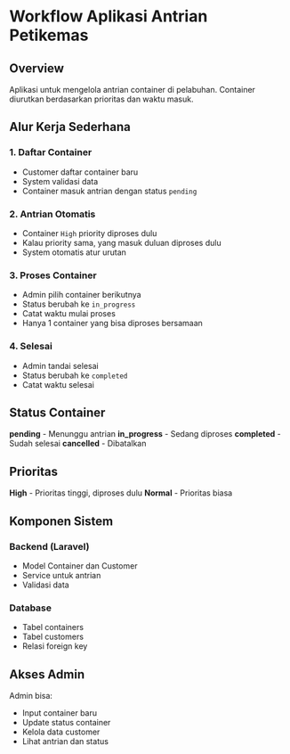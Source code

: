 # Workflow Aplikasi Antrian Petikemas

## Overview

Aplikasi untuk mengelola antrian container di pelabuhan. Container diurutkan berdasarkan prioritas dan waktu masuk.

## Alur Kerja Sederhana

### 1. Daftar Container

-   Customer daftar container baru
-   System validasi data
-   Container masuk antrian dengan status `pending`

### 2. Antrian Otomatis

-   Container `High` priority diproses dulu
-   Kalau priority sama, yang masuk duluan diproses dulu
-   System otomatis atur urutan

### 3. Proses Container

-   Admin pilih container berikutnya
-   Status berubah ke `in_progress`
-   Catat waktu mulai proses
-   Hanya 1 container yang bisa diproses bersamaan

### 4. Selesai

-   Admin tandai selesai
-   Status berubah ke `completed`
-   Catat waktu selesai

## Status Container

**pending** - Menunggu antrian
**in_progress** - Sedang diproses
**completed** - Sudah selesai
**cancelled** - Dibatalkan

## Prioritas

**High** - Prioritas tinggi, diproses dulu
**Normal** - Prioritas biasa

## Komponen Sistem

### Backend (Laravel)

-   Model Container dan Customer
-   Service untuk antrian
-   Validasi data

### Database

-   Tabel containers
-   Tabel customers
-   Relasi foreign key

## Akses Admin

Admin bisa:

-   Input container baru
-   Update status container
-   Kelola data customer
-   Lihat antrian dan status
